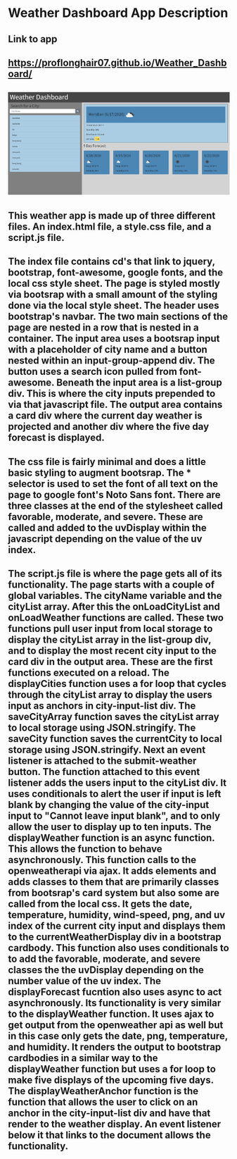 # Weather Dashboard App Description
## Link to app
## https://proflonghair07.github.io/Weather_Dashboard/
## ![](images/Weather_Dashboard_Screenshot.png)
## This weather app is made up of three different files. An index.html file, a style.css file, and a script.js file.

## The index file contains cd's that link to jquery, bootstrap, font-awesome, google fonts, and the local css style sheet. The page is styled mostly via bootsrap with a small amount of the styling done via the local style sheet. The header uses bootstrap's navbar. The two main sections of the page are nested in a row that is nested in a container. The input area uses a bootsrap input with a placeholder of city name and a button nested within an input-group-append div. The button uses a search icon pulled from font-awesome. Beneath the input area is a list-group div. This is where the city inputs prepended to via that javascript file. The output area contains a card div where the current day weather is projected and another div where the five day forecast is displayed.

## The css file is fairly minimal and does a little basic styling to augment bootsrap. The \* selector is used to set the font of all text on the page to google font's Noto Sans font. There are three classes at the end of the stylesheet called favorable, moderate, and severe. These are called and added to the uvDisplay within the javascript depending on the value of the uv index.

## The script.js file is where the page gets all of its functionality. The page starts with a couple of global variables. The cityName variable and the cityList array. After this the onLoadCityList and onLoadWeather functions are called. These two functions pull user input from local storage to display the cityList array in the list-group div, and to display the most recent city input to the card div in the output area. These are the first functions executed on a reload. The displayCities function uses a for loop that cycles through the cityList array to display the users input as anchors in city-input-list div. The saveCityArray function saves the cityList array to local storage using JSON.stringify. The saveCity function saves the currentCity to local storage using JSON.stringify. Next an event listener is attached to the submit-weather button. The function attached to this event listener adds the users input to the cityList div. It uses conditionals to alert the user if input is left blank by changing the value of the city-input input to "Cannot leave input blank", and to only allow the user to display up to ten inputs. The displayWeather function is an async function. This allows the function to behave asynchronously. This function calls to the openweatherapi via ajax. It adds elements and adds classes to them that are primarily classes from bootsrap's card system but also some are called from the local css. It gets the date, temperature, humidity, wind-speed, png, and uv index of the current city input and displays them to the currentWeatherDisplay div in a bootstrap cardbody. This function also uses conditionals to to add the favorable, moderate, and severe classes the the uvDisplay depending on the number value of the uv index. The displayForecast fucntion also uses async to act asynchronously. Its functionality is very similar to the displayWeather function. It uses ajax to get output from the openweather api as well but in this case only gets the date, png, temperature, and humidity. It renders the output to bootstrap cardbodies in a similar way to the displayWeather function but uses a for loop to make five displays of the upcoming five days. The displayWeatherAnchor function is the function that allows the user to click on an anchor in the city-input-list div and have that render to the weather display. An event listener below it that links to the document allows the functionality.
